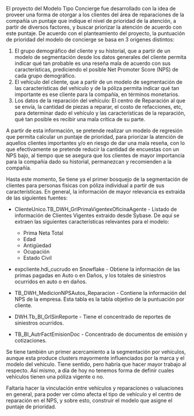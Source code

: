 El proyecto del Modelo Tipo Concierge fue desarrollado con la idea de proveer una forma de otorgar a los clientes del área de reparaciones de la compañía un puntaje que indique el nivel de prioridad de la atención, a partir de diversos factores, y buscar priorizar la atención de acuerdo con este puntaje. De acuerdo con el planteamiento del proyecto, la puntuación de prioridad del modelo de concierge se basa en 3 origenes distintos:

1. El grupo demográfico del cliente y su historial, que a partir de un modelo de segmentación desde los datos generales del cliente permita indicar qué tan probable es una reseña mala de acuerdo con sus características, prediciendo el posible Net Promoter Score (NPS) de cada grupo demográfico.
2. El vehículo del cliente, que a partir de un modelo de segmentación de las características del vehículo y de la póliza permita indicar qué tan importante es ese cliente para la compañía, en términos monetarios.
3. Los datos de la reparación del vehículo: El centro de Reparación al que se envía, la cantidad de piezas a reparar, el costo de refacciones, etc, para determinar dado el vehículo y las características de la reparación, qué tan posible es recibir una mala crítica de su parte.

A partir de esta información, se pretende realizar un modelo de regresión que permita calcular un puntaje de prioridad, para priorizar la atención de aquellos clientes importantes y/o en riesgo de dar una mala reseña, con lo que efectivamente se pretende reducir la cantidad de encuestas con un NPS bajo, al tiempo que se asegura que los clientes de mayor importancia para la compañía dado su historial, permanezcan y recomienden a la compañía.

Hasta este momento, Se tiene ya el primer bosquejo de la segmentación de clientes para personas físicas con póliza individual a partir de sus características. En general, la información de mayor relevancia es extraída de las siguientes fuentes:

- ClienteUnico.TB_DWH_GrlPrimaVigentexOficinaAgente - Listado de información de Clientes Vigentes extraido desde Sybase. De aquí se extraen las siguientes características relevantes para el modelo:
	- Prima Neta Total
	- Edad
	- Antigüedad
	- Ocupación
	- Estado Civil

- expcliente.hdi_cucrudo en Snowflake - Obtiene la información de las primas pagadas en Auto o en Daños, y los totales de siniestros ocurridos en auto o en daños.
- TB_DWH_MedicionNPSAutos_Reparacion - Contiene la información del NPS de la empresa. Esta tabla es la tabla objetivo de la puntuación por cliente.
- DWH.Tb_BI_GrlSinReporte - Tiene el concentrado de reportes de siniestros ocurridos. 
- TB_BI_AutrFactEmisionDoc - Concentrado de documentos de emisión y cotizaciones.

Se tiene también un primer acercamiento a la segmentación por vehículos, aunque esta produce clusters mayormente influenciados por la marca y el modelo del vehículo. Tiene sentido, pero habría que hacer mayor trabajo al respecto. Así mismo, a día de hoy no tenemos forma de definir cuales vehículos tienen una póliza vigente o no.

Faltaría hacer la vinculación entre vehículos y reparaciones o valuaciones en general, para poder ver cómo afecta el tipo de vehículo y el centro de reparación en el NPS, y sobre esto, construir el modelo que asigne el puntaje de prioridad.







